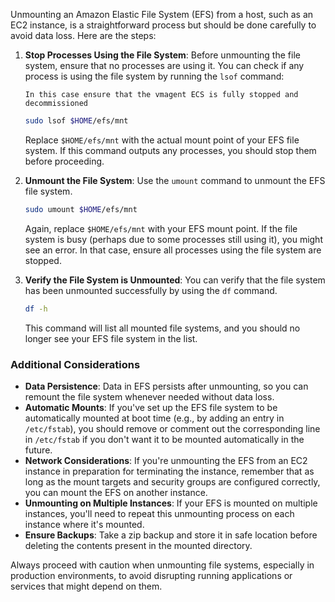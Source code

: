 Unmounting an Amazon Elastic File System (EFS) from a host, such as an EC2 instance, is a straightforward process but should be done carefully to avoid data loss. Here are the steps:

1. **Stop Processes Using the File System**: Before unmounting the file system, ensure that no processes are using it. You can check if any process is using the file system by running the `lsof` command:
   ```text
   In this case ensure that the vmagent ECS is fully stopped and decommissioned
   ```

   ```bash
   sudo lsof $HOME/efs/mnt
   ```

   Replace `$HOME/efs/mnt` with the actual mount point of your EFS file system. If this command outputs any processes, you should stop them before proceeding.

2. **Unmount the File System**: Use the `umount` command to unmount the EFS file system.

   ```bash
   sudo umount $HOME/efs/mnt
   ```

   Again, replace `$HOME/efs/mnt` with your EFS mount point. If the file system is busy (perhaps due to some processes still using it), you might see an error. In that case, ensure all processes using the file system are stopped.

3. **Verify the File System is Unmounted**: You can verify that the file system has been unmounted successfully by using the `df` command.

   ```bash
   df -h
   ```

   This command will list all mounted file systems, and you should no longer see your EFS file system in the list.

### Additional Considerations

- **Data Persistence**: Data in EFS persists after unmounting, so you can remount the file system whenever needed without data loss.
- **Automatic Mounts**: If you've set up the EFS file system to be automatically mounted at boot time (e.g., by adding an entry in `/etc/fstab`), you should remove or comment out the corresponding line in `/etc/fstab` if you don't want it to be mounted automatically in the future.
- **Network Considerations**: If you're unmounting the EFS from an EC2 instance in preparation for terminating the instance, remember that as long as the mount targets and security groups are configured correctly, you can mount the EFS on another instance.
- **Unmounting on Multiple Instances**: If your EFS is mounted on multiple instances, you'll need to repeat this unmounting process on each instance where it's mounted.
- **Ensure Backups**: Take a zip backup and store it in safe location before deleting the contents present in the mounted directory.

Always proceed with caution when unmounting file systems, especially in production environments, to avoid disrupting running applications or services that might depend on them.
